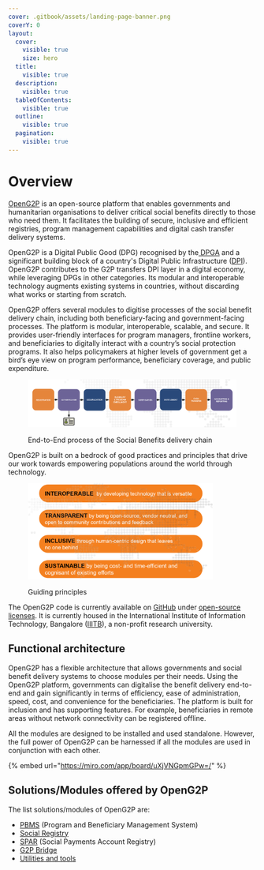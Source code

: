 ```yaml
---
cover: .gitbook/assets/landing-page-banner.png
coverY: 0
layout:
  cover:
    visible: true
    size: hero
  title:
    visible: true
  description:
    visible: true
  tableOfContents:
    visible: true
  outline:
    visible: true
  pagination:
    visible: true
---
```


# Overview

[OpenG2P](https://openg2p.org) is an open-source platform that enables governments and humanitarian organisations to deliver critical social benefits directly to those who need them. It facilitates the building of secure, inclusive and efficient registries, program management capabilities and digital cash transfer delivery systems.

OpenG2P is a Digital Public Good (DPG) recognised by the[ DPGA](https://digitalpublicgoods.net/) and a significant building block of a country's Digital Public Infrastructure ([DPI](https://docs.cdpi.dev/dpi/readme)). OpenG2P contributes to the G2P transfers DPI layer in a digital economy, while leveraging DPGs in other categories. Its modular and interoperable technology augments existing systems in countries, without discarding what works or starting from scratch.

OpenG2P offers several modules to digitise processes of the social benefit delivery chain, including both beneficiary-facing and government-facing processes. The platform is modular, interoperable, scalable, and secure. It provides user-friendly interfaces for program managers, frontline workers, and beneficiaries to digitally interact with a country’s social protection programs. It also helps policymakers at higher levels of government get a bird’s eye view on program performance, beneficiary coverage, and public expenditure.

<figure><img src="https://github.com/OpenG2P/openg2p-documentation/raw/1.2/.gitbook/assets/social-protection-delivery-chain.png" alt=""><figcaption><p>End-to-End process of the Social Benefits delivery chain</p></figcaption></figure>

OpenG2P is built on a bedrock of good practices and principles that drive our work towards empowering populations around the world through technology.

<figure><img src=".gitbook/assets/guiding-principles.png" alt="" width="375"><figcaption><p>Guiding principles</p></figcaption></figure>

The OpenG2P code is currently available on [GitHub](https://github.com/openg2p) under [open-source licenses](license/). It is currently housed in the International Institute of Information Technology, Bangalore ([IIITB](https://www.iiitb.ac.in/)), a non-profit research university.

## Functional architecture

OpenG2P has a flexible architecture that allows governments and social benefit delivery systems to choose modules per their needs. Using the OpenG2P platform, governments can digitalise the benefit delivery end-to-end and gain significantly in terms of efficiency, ease of administration, speed, cost, and convenience for the beneficiaries. The platform is built for inclusion and has supporting features. For example, beneficiaries in remote areas without network connectivity can be registered offline.

All the modules are designed to be installed and used standalone. However, the full power of OpenG2P can be harnessed if all the modules are used in conjunction with each other.

{% embed url="https://miro.com/app/board/uXjVNGpmGPw=/" %}

## Solutions/Modules offered by OpenG2P

The list solutions/modules of OpenG2P are:

* [PBMS](pbms/) (Program and Beneficiary Management System)
* [Social Registry](social-registry/)
* [SPAR](spar/) (Social Payments Account Registry)
* [G2P Bridge](g2p-bridge/)
* [Utilities and tools](utilities-and-tools/)
